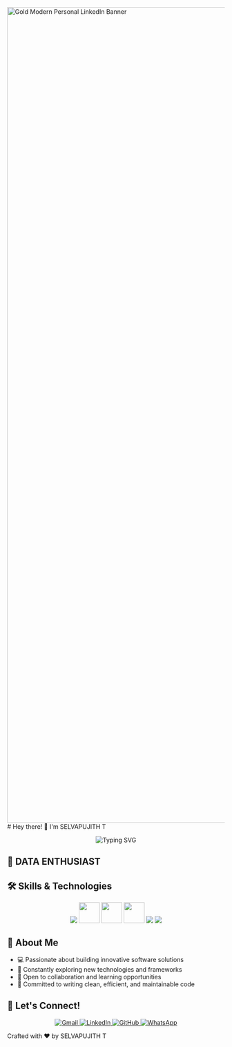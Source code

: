 <img width="3780" height="1890" alt="Gold Modern Personal LinkedIn Banner" src="https://github.com/user-attachments/assets/6c4d8d6c-28fa-4a6a-9c45-f2c4349c0435" />
# Hey there! 👋 I'm SELVAPUJITH T
<p align="center">
  <img src="https://readme-typing-svg.demolab.com?font=Fira+Code&weight=600&size=25&duration=4000&pause=1000&color=F75C7E,F09819,EDDE5D,09FBD3,6C5CE7&center=true&vCenter=true&width=600&lines=DATA+SCIENTIST+%7C+Tech+Enthusiast;DATA+ANALYST+%26+Growing+Every+Day;ML+ENGINEER" alt="Typing SVG" />
</p>

## 🚀 DATA ENTHUSIAST
## 🛠️ Skills & Technologies


<p align="center">
  <img src="https://skillicons.dev/icons?i=python,r,mysql,git,vscode,jupyter" />
  <img src="https://cdn.jsdelivr.net/gh/devicons/devicon/icons/pandas/pandas-original.svg" width="48" height="48" />
  <img src="https://cdn.jsdelivr.net/gh/devicons/devicon/icons/numpy/numpy-original.svg" width="48" height="48" />
  <img src="https://upload.wikimedia.org/wikipedia/commons/0/05/Scikit_learn_logo_small.svg" width="48" height="48" />
  <img src="https://img.icons8.com/color/48/000000/microsoft-excel-2019.png" />
  <img src="https://img.icons8.com/color/48/000000/power-bi.png" />
</p>

## 🌟 About Me

- 💻 Passionate about building innovative software solutions
- 🌱 Constantly exploring new technologies and frameworks
- 🤝 Open to collaboration and learning opportunities
- 🎯 Committed to writing clean, efficient, and maintainable code

## 🤝 Let's Connect!

<p align="center">
  <a href="mailto:selvapujith30@gmail.com">
    <img src="https://img.shields.io/badge/Gmail-D14836?style=for-the-badge&logo=gmail&logoColor=white" alt="Gmail"/>
  </a>
  <a href="https://www.linkedin.com/in/selvapujith/">
    <img src="https://img.shields.io/badge/LinkedIn-0077B5?style=for-the-badge&logo=linkedin&logoColor=white" alt="LinkedIn"/>
  </a>
  <a href="https://github.com/SELVAPUJITH">
    <img src="https://img.shields.io/badge/GitHub-100000?style=for-the-badge&logo=github&logoColor=white" alt="GitHub"/>
  </a>
  <a href="https://wa.me/+919629537579">
    <img src="https://img.shields.io/badge/WhatsApp-25D366?style=for-the-badge&logo=whatsapp&logoColor=white" alt="WhatsApp"/>
  </a>
</p>
Crafted with ❤ by SELVAPUJITH T
